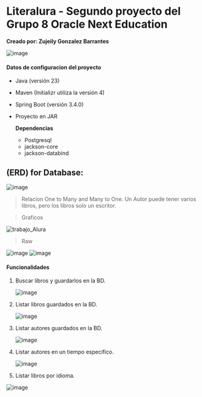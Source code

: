 # Literalura - Segundo proyecto del Grupo 8 Oracle Next Education 
**Creado por: Zujeily Gonzalez Barrantes**
 
![image](https://github.com/user-attachments/assets/cb8ab24d-faf3-40b9-a722-97fd1515e9af)

#### Datos de configuracion del proyecto
- Java (versión 23)
- Maven (Initializr utiliza la versión 4)
- Spring Boot (versión 3.4.0)
- Proyecto en JAR
  
  **Dependencias**
  - Postgresql
  - jackson-core
  - jackson-databind
 
## (ERD) for Database:
![image](https://github.com/user-attachments/assets/184d85b7-439a-438e-a107-501f2bbeef34)
> Relacion One to Many and Many to One. Un Autor puede tener varios libros, pero los libros solo un escritor.

> Graficos

![trabajo_Alura](https://github.com/user-attachments/assets/96b0df8a-0c6a-45f9-9ef8-d67e3814836c)

> Raw

![image](https://github.com/user-attachments/assets/0dd88f85-5c9a-4e32-872b-dbd8e23f39bd)
![image](https://github.com/user-attachments/assets/d5158ff0-ffa4-49d6-af44-5ff325df9922) 

#### Funcionalidades
1. Buscar libros y guardarlos en la BD.
   
   ![image](https://github.com/user-attachments/assets/5eb8a1f4-b027-4c9a-bd59-68ebc8b9002d)

3. Listar libros guardados en la BD.
   
   ![image](https://github.com/user-attachments/assets/7842db11-a54c-4849-ab0e-3b4674a63fcd)

5. Listar autores guardados en la BD.
   
   ![image](https://github.com/user-attachments/assets/8b59175f-66de-413e-8242-b5d2ead133d8)

7. Listar autores en un tiempo especifico.
   
   ![image](https://github.com/user-attachments/assets/e6410416-442f-42a1-9c81-5bbad6667aeb)

9. Listar libros por idioma.
    
  ![image](https://github.com/user-attachments/assets/e564d750-f584-46d5-94d4-4ff287136f8c)




